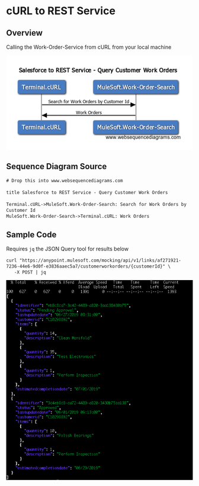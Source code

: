 # cURL to REST Service  

## Overview

Calling the Work-Order-Service from cURL from your local machine

![Sequence Diagram](wsd-2-curl-to-work-order-service.png)

## Sequence Diagram Source
```
# Drop this into www.websequencediagrams.com

title Salesforce to REST Service - Query Customer Work Orders

Terminal.cURL->MuleSoft.Work-Order-Search: Search for Work Orders by Customer Id
MuleSoft.Work-Order-Search->Terminal.cURL: Work Orders
```

## Sample Code

Requires `jq` the JSON Query tool for results below

```
curl "https://anypoint.mulesoft.com/mocking/api/v1/links/af271921-7236-44e6-9d0f-e3836aaec5a7/customerworkorders/{customerId}" \
   -X POST | jq
```
![curl-response](curl-response.png)

